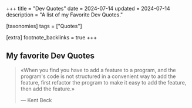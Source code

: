 +++
title = "Dev Quotes"
date = 2024-07-14
updated = 2024-07-14
description = "A list of my Favorite Dev Quotes."

[taxonomies]
tags = ["Quotes"]

[extra]
footnote_backlinks = true
+++

## My favorite Dev Quotes

> «When you find you have to add a feature to a program, and the program's code is not structured in a convenient way to add the feature, first refactor the program to make it easy to add the feature, then add the feature.»
>
> — Kent Beck
